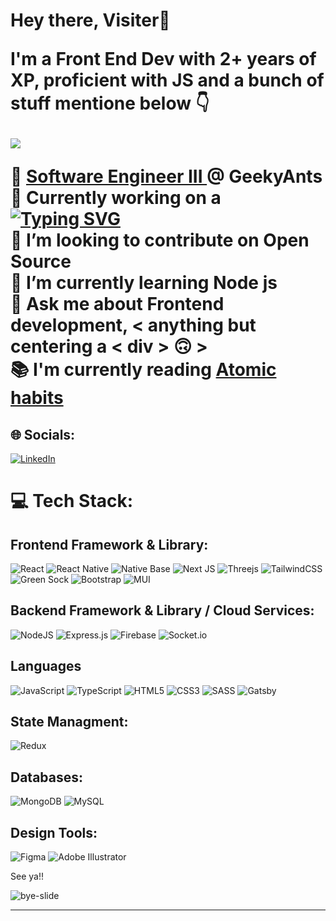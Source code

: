 <h1 > Hey there, Visiter👋 <br/>
<!-- I'm <a href="https://vpawar.me" target="blank"> Vineeth Pawar </a> </h1> -->
<p>I'm a Front End Dev with 2+ years of XP, proficient with JS and a bunch of stuff mentione below 👇  </p>

![](https://komarev.com/ghpvc/?username=vineethpawar&label=PROFILE+VIEWS&color=blueviolet)

:office: <a href="https://geekyants.com/r-vineeth-pawar" target="blank"> Software Engineer III </a> @ GeekyAnts <br>
 🔭 Currently working on a &nbsp;<a href="#!"><img  src="https://readme-typing-svg.herokuapp.com?font=Robotos&size=12&pause=1000&color=FFFFFF&vCenter=true&width=180&height=10&lines=Multiplayer+pictionary+game;UI+slider+library;Messenger+app" alt="Typing SVG" /> </a><br>👯 I’m looking to contribute on Open Source<br>
  🌱 I’m currently learning Node js<br>
  💬 Ask me about Frontend development, < anything but centering a < div > 🙃 > <br>:books:  I'm currently reading <a href="https://www.amazon.in/Atomic-Habits-Proven-Build-Break/dp/B07J1ZBCZJ" target="blank">Atomic habits</a> <br>
## 🌐 Socials:
[![LinkedIn](https://img.shields.io/badge/LinkedIn-%230077B5.svg?logo=linkedin&logoColor=white)](https://linkedin.com/in/vineethpawar)

# 💻 Tech Stack:

## Frontend Framework & Library:
![React](https://img.shields.io/badge/react-%2320232a.svg?style=for-the-badge&logo=react&logoColor=%2361DAFB) ![React Native](https://img.shields.io/badge/react_native-%2320232a.svg?style=for-the-badge&logo=react&logoColor=%2361DAFB)  ![Native Base](https://img.shields.io/badge/nativebase-%23323330.svg?style=for-the-badge&logo=nativebase&logoColor=%23F7DF1E) ![Next JS](https://img.shields.io/badge/Next-black?style=for-the-badge&logo=next.js&logoColor=white)  ![Threejs](https://img.shields.io/badge/threejs-black?style=for-the-badge&logo=three.js&logoColor=white) ![TailwindCSS](https://img.shields.io/badge/tailwindcss-%2338B2AC.svg?style=for-the-badge&logo=tailwind-css&logoColor=white)  ![Green Sock](https://img.shields.io/badge/green%20sock-88CE02?style=for-the-badge&logo=greensock&logoColor=white) 
 ![Bootstrap](https://img.shields.io/badge/bootstrap-%23563D7C.svg?style=for-the-badge&logo=bootstrap&logoColor=white) ![MUI](https://img.shields.io/badge/MUI-%230081CB.svg?style=for-the-badge&logo=material-ui&logoColor=white)
## Backend Framework & Library / Cloud Services:
![NodeJS](https://img.shields.io/badge/node.js-6DA55F?style=for-the-badge&logo=node.js&logoColor=white) ![Express.js](https://img.shields.io/badge/express.js-%23404d59.svg?style=for-the-badge&logo=express&logoColor=%2361DAFB) ![Firebase](https://img.shields.io/badge/firebase-%23039BE5.svg?style=for-the-badge&logo=firebase) ![Socket.io](https://img.shields.io/badge/Socket.io-black?style=for-the-badge&logo=socket.io&badgeColor=010101) 
## Languages
![JavaScript](https://img.shields.io/badge/javascript-%23323330.svg?style=for-the-badge&logo=javascript&logoColor=%23F7DF1E) ![TypeScript](https://img.shields.io/badge/typescript-%23007ACC.svg?style=for-the-badge&logo=typescript&logoColor=white) ![HTML5](https://img.shields.io/badge/html5-%23E34F26.svg?style=for-the-badge&logo=html5&logoColor=white)
![CSS3](https://img.shields.io/badge/css3-%231572B6.svg?style=for-the-badge&logo=css3&logoColor=white) ![SASS](https://img.shields.io/badge/SASS-hotpink.svg?style=for-the-badge&logo=SASS&logoColor=white)  ![Gatsby](https://img.shields.io/badge/Gatsby-%23663399.svg?style=for-the-badge&logo=gatsby&logoColor=white)

## State Managment:
![Redux](https://img.shields.io/badge/redux-%23593d88.svg?style=for-the-badge&logo=redux&logoColor=white)

## Databases:
![MongoDB](https://img.shields.io/badge/MongoDB-%234ea94b.svg?style=for-the-badge&logo=mongodb&logoColor=white) ![MySQL](https://img.shields.io/badge/mysql-%2300f.svg?style=for-the-badge&logo=mysql&logoColor=white)

## Design Tools:
 ![Figma](https://img.shields.io/badge/figma-%23F24E1E.svg?style=for-the-badge&logo=figma&logoColor=white) ![Adobe Illustrator](https://img.shields.io/badge/adobeillustrator-%23FF9A00.svg?style=for-the-badge&logo=adobeillustrator&logoColor=white)

See ya!!

 ![bye-slide](https://github.com/vineethpawar/vineethpawar/assets/55575881/61ba56ec-24e4-4b77-97fe-e88d26609a99)

<!-- # 📊 GitHub Stats:
![](https://github-readme-stats.vercel.app/api?username=vineethpawar&theme=dark&hide_border=false&include_all_commits=true&count_private=true)]<br/>
![](https://github-readme-streak-stats.herokuapp.com/?user=vineethpawar&theme=dark&hide_border=false)]<br/>
![](https://github-readme-stats.vercel.app/api/top-langs/?username=vineethpawar&theme=dark&hide_border=false&include_all_commits=true&count_private=true&layout=compact)
-->
<!---[![spotify-github-profile](https://spotify-github-profile.vercel.app/api/view?uid=3146i7i3iqjsedjwituvg4awn4n4&cover_image=false&theme=default&show_offline=true&background_color=121212&interchange=false&bar_color=53b14f&bar_color_cover=false)](https://github.com/kittinan/spotify-github-profile)
--->
<!-- ## 💰 You can help me by Donating
[![PayPal](https://img.shields.io/badge/PayPal-00457C?style=for-the-badge&logo=paypal&logoColor=white)](https://paypal.me/paypalme/vineethpawar) 
 -->
---

